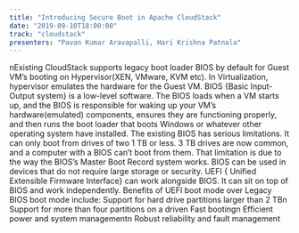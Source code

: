 ```yaml
---
title: "Introducing Secure Boot in Apache CloudStack"
date: "2019-09-10T18:00:00"
track: "cloudstack"
presenters: "Pavan Kumar Aravapalli, Hari Krishna Patnala"
---
```


nExisting CloudStack supports legacy boot loader BIOS by default for Guest VM’s booting on Hypervisor(XEN, VMware, KVM etc). In Virtualization, hypervisor emulates the hardware for the Guest VM.  BIOS {Basic Input-Output system} is a low-level software. The BIOS loads when a VM starts up, and the BIOS is responsible for waking up your VM’s hardware(emulated) components, ensures they are functioning properly, and then runs the boot loader that boots Windows or whatever other operating system have installed. The existing BIOS has serious limitations. It can only boot from drives of two 1 TB or less. 3 TB drives are now common, and a computer with a BIOS can’t boot from them. That limitation is due to the way the BIOS’s Master Boot Record system works. BIOS can be used in devices that do not require large storage or security. UEFI { Unified Extensible Firmware Interface} can work alongside BIOS. It can sit on top of BIOS and work independently. Benefits of UEFI boot mode over Legacy BIOS boot mode include: Support for hard drive partitions larger than 2 TBn Support for more than four partitions on a driven Fast bootingn Efficient power and system managementn Robust reliability and fault management
